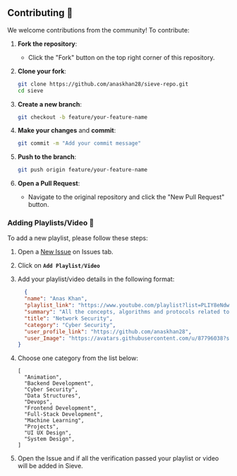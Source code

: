 ## Contributing 🤝

We welcome contributions from the community! To contribute:

1. **Fork the repository**:

   - Click the "Fork" button on the top right corner of this repository.
2. **Clone your fork**:

   ```bash
   git clone https://github.com/anaskhan28/sieve-repo.git
   cd sieve
   ```
3. **Create a new branch**:

   ```bash
   git checkout -b feature/your-feature-name
   ```
4. **Make your changes** and **commit**:

   ```bash
   git commit -m "Add your commit message"
   ```
5. **Push to the branch**:

   ```bash
   git push origin feature/your-feature-name
   ```
6. **Open a Pull Request**:

   - Navigate to the original repository and click the "New Pull Request" button.

### Adding Playlists/Video 🫡

To add a new playlist, please follow these steps:

1. Open a [New Issue](https://github.com/anaskhan28/sieve-repo/issues/new/choose) on Issues tab.
2. Click on **`Add Playlist/Video`**
3. Add your playlist/video details in the following format:

   ```json
     {
     "name": "Anas Khan",
     "playlist_link": "https://www.youtube.com/playlist?list=PLIY8eNdw5tW_7-QrsY_n9nC0Xfhs1tLEK",
     "summary": "All the concepts, algorithms and protocols related to Network Security which you as an IT student will need the most.",
     "title": "Network Security",
     "category": "Cyber Security",
     "user_profile_link": "https://github.com/anaskhan28",
     "user_Image": "https://avatars.githubusercontent.com/u/87796038?s=96&v=4"
   }

   ```
4. Choose one category from the list below:

   ```
   [
     "Animation",
     "Backend Development",
     "Cyber Security",
     "Data Structures",
     "Devops",
     "Frontend Development",
     "Full-Stack Development",
     "Machine Learning",
     "Projects",
     "UI UX Design",
     "System Design",
   ]

   ```
5. Open the Issue and if all the verification passed your playlist or video will be added in Sieve.
